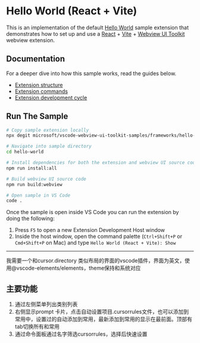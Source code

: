 # Hello World (React + Vite)

This is an implementation of the default [Hello World](https://github.com/microsoft/vscode-webview-ui-toolkit-samples/tree/main/default/hello-world) sample extension that demonstrates how to set up and use a [React](https://reactjs.org/) + [Vite](https://vitejs.dev/) + [Webview UI Toolkit](https://github.com/microsoft/vscode-webview-ui-toolkit) webview extension.

## Documentation

For a deeper dive into how this sample works, read the guides below.

- [Extension structure](./docs/extension-structure.md)
- [Extension commands](./docs/extension-commands.md)
- [Extension development cycle](./docs/extension-development-cycle.md)

## Run The Sample

```bash
# Copy sample extension locally
npx degit microsoft/vscode-webview-ui-toolkit-samples/frameworks/hello-world-react-vite hello-world

# Navigate into sample directory
cd hello-world

# Install dependencies for both the extension and webview UI source code
npm run install:all

# Build webview UI source code
npm run build:webview

# Open sample in VS Code
code .
```

Once the sample is open inside VS Code you can run the extension by doing the following:

1. Press `F5` to open a new Extension Development Host window
2. Inside the host window, open the command palette (`Ctrl+Shift+P` or `Cmd+Shift+P` on Mac) and type `Hello World (React + Vite): Show`

---

我需要一个和cursor.directory 类似布局的界面的vscode插件，界面为英文，使用@vscode-elements/elements，theme保持和系统对应

## 主要功能
1. 通过左侧菜单列出类别列表
2. 右侧显示prompt 卡片，点击自动设置项目.cursorrules文件，也可以添加到常用中，设置过的自动添加到常用，最新添加到常用的显示在最前面。顶部有tab切换所有和常用
3. 通过命令面板通过名字筛选cursorrules，选择后快速设置